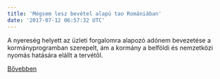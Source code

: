 ```yaml
---
title: 'Mégsem lesz bevétel alapú tao Romániában'
date: '2017-07-12 06:57:32 UTC'
---
```


A nyereség helyett az üzleti forgalomra alapozó adónem bevezetése a kormányprogramban szerepelt, ám a kormány a belföldi és nemzetközi nyomás hatására elállt a tervétől.


[Bővebben](http://ift.tt/2sOKqdR)
